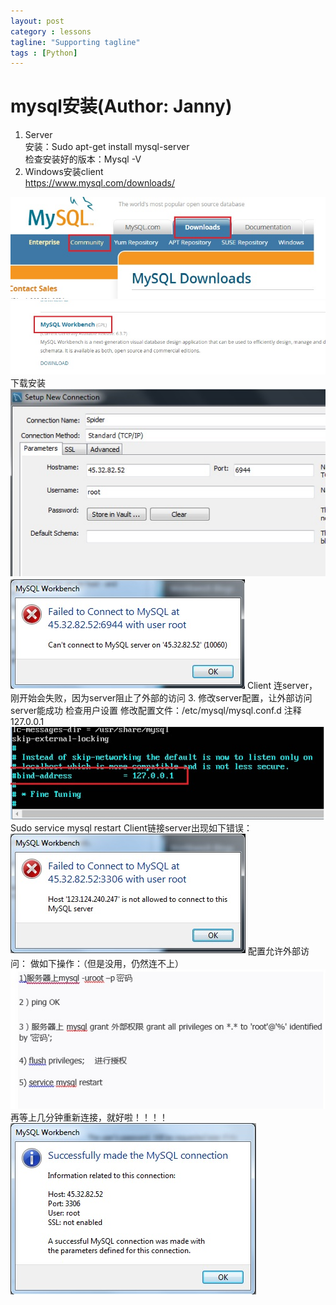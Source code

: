 ```yaml
---
layout: post
category : lessons
tagline: "Supporting tagline"
tags : [Python]
---
```


#   mysql安装(Author: Janny)    
1. Server      
安装：Sudo apt-get install mysql-server    
检查安装好的版本：Mysql -V    
2. Windows安装client        
<https://www.mysql.com/downloads/>       
<img src="/assets/images/mysql1.jpg" alt=" " class="img-responsive" />        
<img src="/assets/images/mysql2.jpg" alt=" " class="img-responsive" />     
下载安装    
<img src="/assets/images/mysql3.jpg" alt=" " class="img-responsive" />        
<img src="/assets/images/mysql4.jpg" alt=" " class="img-responsive" />   
Client 连server，刚开始会失败，因为server阻止了外部的访问    
3. 修改server配置，让外部访问server能成功    
检查用户设置    
修改配置文件：/etc/mysql/mysql.conf.d   注释127.0.0.1  
<img src="/assets/images/mysql5.jpg" alt=" " class="img-responsive" />    
Sudo service mysql restart    
Client链接server出现如下错误：    
<img src="/assets/images/mysql6.jpg" alt=" " class="img-responsive" />     
配置允许外部访问：    
做如下操作：（但是没用，仍然连不上）    
<img src="/assets/images/mysql7.jpg" alt=" " class="img-responsive" />  
再等上几分钟重新连接，就好啦！！！！        
<img src="/assets/images/mysql8.jpg" alt=" " class="img-responsive" />     




